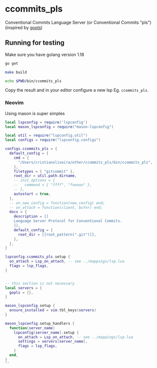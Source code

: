 # ccommits_pls

Conventional Commits Language Server (or Conventional Commits "pls") (inspired by [gopls](https://github.com/golang/tools/tree/master/gopls))

## Running for testing

Make sure you have golang version 1.18 

```bash
go get

make build

echo $PWD/bin/ccommits_pls
```

Copy the result and in your editor configure a new lsp Eg. `ccommits_pls`. 

### Neovim

Using mason is super simples

```lua
local lspconfig = require('lspconfig')
local mason_lspconfig = require("mason-lspconfig")

local util = require("lspconfig.util")
local configs = require("lspconfig.configs")

configs.ccommits_pls = {
  default_config = {
    cmd = {
      "/Users/cristianoliveira/other/ccommits_pls/bin/ccommits_pls",
    },
    filetypes = { "gitcommit" },
    root_dir = util.path.dirname,
    -- init_options = {
    --   command = { "ffff", "fooooo" },
    -- },
    autostart = true,
  },
  -- on_new_config = function(new_config) end;
  -- on_attach = function(client, bufnr) end;
  docs = {
    description = [[
    Language Server Protocol for Conventional Commits.
    ]],
    default_config = {
      root_dir = [[root_pattern(".git")]],
    },
  },
}

lspconfig.ccommits_pls.setup {
  on_attach = Lsp_on_attach, -- see ../mappings/lsp.lua
  flags = lsp_flags,
}


-- this section is not necessary
local servers = {
  gopls = {},
}

mason_lspconfig.setup {
  ensure_installed = vim.tbl_keys(servers)
}

mason_lspconfig.setup_handlers {
  function(server_name)
    lspconfig[server_name].setup {
      on_attach = Lsp_on_attach, -- see ../mappings/lsp.lua
      settings = servers[server_name],
      flags = lsp_flags,
    }
  end,
}
``
